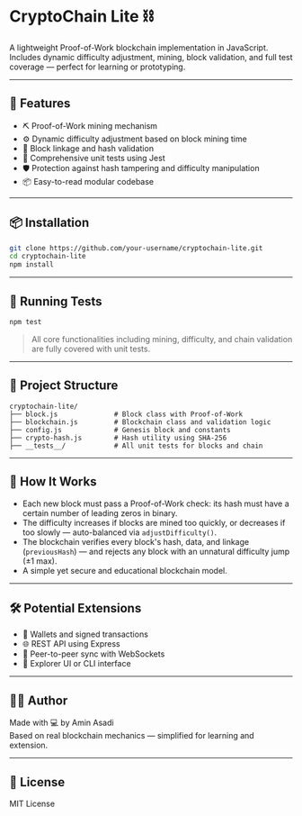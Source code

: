 # CryptoChain Lite ⛓️

A lightweight Proof-of-Work blockchain implementation in JavaScript.  
Includes dynamic difficulty adjustment, mining, block validation, and full test coverage — perfect for learning or prototyping.

---

## 🚀 Features

- ⛏️ Proof-of-Work mining mechanism
- ⚙️ Dynamic difficulty adjustment based on block mining time
- 🔗 Block linkage and hash validation
- 🧪 Comprehensive unit tests using Jest
- 🛡️ Protection against hash tampering and difficulty manipulation
- 📦 Easy-to-read modular codebase

---

## 📦 Installation

```bash
git clone https://github.com/your-username/cryptochain-lite.git
cd cryptochain-lite
npm install
```

---

## 🧪 Running Tests

```bash
npm test
```

> All core functionalities including mining, difficulty, and chain validation are fully covered with unit tests.

---

## 📁 Project Structure

```
cryptochain-lite/
├── block.js              # Block class with Proof-of-Work
├── blockchain.js         # Blockchain class and validation logic
├── config.js             # Genesis block and constants
├── crypto-hash.js        # Hash utility using SHA-256
├── __tests__/            # All unit tests for blocks and chain
```

---

## 🧠 How It Works

- Each new block must pass a Proof-of-Work check: its hash must have a certain number of leading zeros in binary.
- The difficulty increases if blocks are mined too quickly, or decreases if too slowly — auto-balanced via `adjustDifficulty()`.
- The blockchain verifies every block's hash, data, and linkage (`previousHash`) — and rejects any block with an unnatural difficulty jump (±1 max).
- A simple yet secure and educational blockchain model.

---

## 🛠️ Potential Extensions

- 🔐 Wallets and signed transactions
- 🌐 REST API using Express
- 📡 Peer-to-peer sync with WebSockets
- 🧰 Explorer UI or CLI interface

---

## 👨‍💻 Author

Made with 💻 by Amin Asadi  
Based on real blockchain mechanics — simplified for learning and extension.

---

## 📄 License

MIT License

